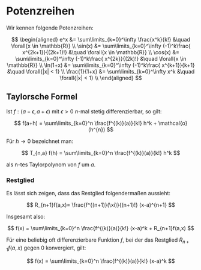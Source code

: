 # Potenzreihen

Wir kennen folgende Potenzreihen:

$$
\begin{aligned}
e^x &= \sum\limits_{k=0}^\infty \frac{x^k}{k!} &\quad \forall{x \in \mathbb{R}} \\
\sin(x) &= \sum\limits_{k=0}^\infty (-1)^k\frac{ x^{2k+1}}{(2k+1)!} &\quad \forall{x \in \mathbb{R}} \\
\cos(x) &= \sum\limits_{k=0}^\infty (-1)^k\frac{ x^{2k}}{(2k)!} &\quad \forall{x \in \mathbb{R}} \\
\ln(1+x) &= \sum\limits_{k=0}^\infty (-1)^k\frac{ x^{k+1}}{k+1} &\quad \forall{|x| < 1} \\
\frac{1}{1+x} &= \sum\limits_{k=0}^\infty x^k &\quad \forall{|x| < 1} \\
\end{aligned}
$$

## Taylorsche Formel

Ist $f: (a-\epsilon,a+\epsilon)$ mit $\epsilon >0$ $n$-mal stetig differenzierbar, so gilt:

$$
f(a+h) = \sum\limits_{k=0}^n \frac{f^{(k)}(a)}{k!} h^k + \mathcal{o}(h^{n})
$$

Für $h\rightarrow 0$ bezeichnet man:

$$
T_{n,a} f(h) = \sum\limits_{k=0}^n \frac{f^{(k)}(a)}{k!} h^k
$$

als n-tes Taylorpolynom von $f$ um $a$.

### Restglied

Es lässt sich zeigen, dass das Restglied folgendermaßen aussieht:

$$
R_{n+1}f(a,x)= \frac{f^{(n+1)}(\xi)}{(n+1)!} (x-a)^{n+1}
$$

Insgesamt also:

$$
f(x) = \sum\limits_{k=0}^n \frac{f^{(k)}(a)}{k!} (x-a)^k + R_{n+1}f(a,x)
$$

Für eine beliebig oft differenzierbare Funktion $f$, bei der das Restglied $R_{n+1}f(a,x)$ gegen $0$ konvergiert, gilt:

$$
f(x) = \sum\limits_{k=0}^n \frac{f^{(k)}(a)}{k!} (x-a)^k
$$
